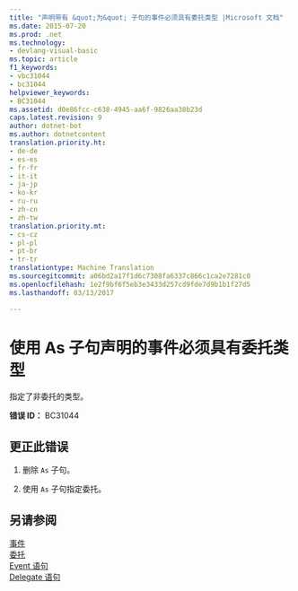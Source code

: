 ```yaml
---
title: "声明带有 &quot;为&quot; 子句的事件必须具有委托类型 |Microsoft 文档"
ms.date: 2015-07-20
ms.prod: .net
ms.technology:
- devlang-visual-basic
ms.topic: article
f1_keywords:
- vbc31044
- bc31044
helpviewer_keywords:
- BC31044
ms.assetid: d0e86fcc-c638-4945-aa6f-9826aa38b23d
caps.latest.revision: 9
author: dotnet-bot
ms.author: dotnetcontent
translation.priority.ht:
- de-de
- es-es
- fr-fr
- it-it
- ja-jp
- ko-kr
- ru-ru
- zh-cn
- zh-tw
translation.priority.mt:
- cs-cz
- pl-pl
- pt-br
- tr-tr
translationtype: Machine Translation
ms.sourcegitcommit: a06bd2a17f1d6c7308fa6337c866c1ca2e7281c0
ms.openlocfilehash: 1e2f9bf6f5eb3e3433d257cd9fde7d9b1b1f27d5
ms.lasthandoff: 03/13/2017

---
```

# <a name="events-declared-with-an-39as39-clause-must-have-a-delegate-type"></a>使用 As 子句声明的事件必须具有委托类型
指定了非委托的类型。  
  
 **错误 ID：** BC31044  
  
## <a name="to-correct-this-error"></a>更正此错误  
  
1.  删除 `As` 子句。  
  
2.  使用 `As` 子句指定委托。  
  
## <a name="see-also"></a>另请参阅  
 [事件](../../visual-basic/programming-guide/language-features/events/index.md)   
 [委托](../../visual-basic/programming-guide/language-features/delegates/index.md)   
 [Event 语句](../../visual-basic/language-reference/statements/event-statement.md)   
 [Delegate 语句](../../visual-basic/language-reference/statements/delegate-statement.md)
